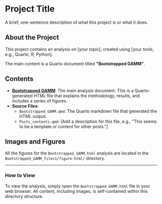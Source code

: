 # Project Title

A brief, one-sentence description of what this project is or what it does.

## About the Project

This project contains an analysis on [your topic], created using [your tools, e.g., Quarto, R, Python]. 

The main content is a Quarto document titled **"Bootstrapped GAMM"**.

## Contents

* **[Bootstrapped GAMM](Bootstrapped_GAMM.html)**: The main analysis document. This is a Quarto-generated HTML file that explains the methodology, results, and includes a series of figures.
* **Source Files**:
    * `Bootstrapped_GAMM.qmd`: The Quarto markdown file that generated the HTML output.
    * `Posts_contents.qmd`: [Add a description for this file, e.g., "This seems to be a template or content for other posts."]

## Images and Figures

All the figures for the `Bootstrapped_GAMM.html` analysis are located in the `Bootstrapped_GAMM_files1/figure-html/` directory.

---

### How to View

To view the analysis, simply open the `Bootstrapped_GAMM.html` file in your web browser. All content, including images, is self-contained within this directory structure.